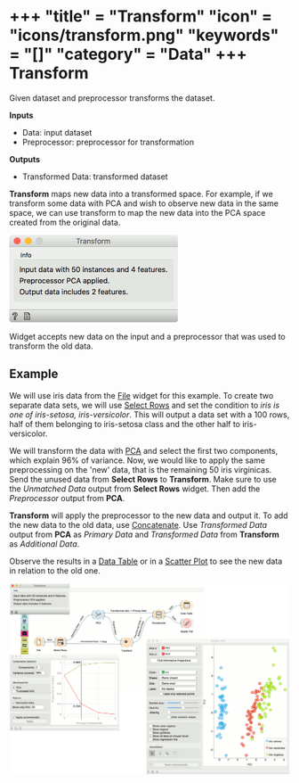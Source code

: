 +++
"title" = "Transform"
"icon" = "icons/transform.png"
"keywords" = "[]"
"category" = "Data"
+++
Transform
=========

Given dataset and preprocessor transforms the dataset.

**Inputs**

- Data: input dataset
- Preprocessor: preprocessor for transformation

**Outputs**

- Transformed Data: transformed dataset

**Transform** maps new data into a transformed space. For example, if we transform some data with PCA and wish to observe new data in the same space, we can use transform to map the new data into the PCA space created from the original data.

![](/images/Transform.png)

Widget accepts new data on the input and a preprocessor that was used to transform the old data.

Example
-------

We will use iris data from the [File](../data/file.md) widget for this example. To create two separate data sets, we will use [Select Rows](../data/selectrows.md) and set the condition to *iris is one of iris-setosa, iris-versicolor*. This will output a data set with a 100 rows, half of them belonging to iris-setosa class and the other half to iris-versicolor.

We will transform the data with [PCA](../unsupervised/PCA.md) and select the first two components, which explain 96% of variance. Now, we would like to apply the same preprocessing on the 'new' data, that is the remaining 50 iris virginicas. Send the unused data from **Select Rows** to **Transform**. Make sure to use the *Unmatched Data* output from **Select Rows** widget. Then add the *Preprocessor* output from **PCA**.

**Transform** will apply the preprocessor to the new data and output it. To add the new data to the old data, use [Concatenate](../data/concatenate.md). Use *Transformed Data* output from **PCA** as *Primary Data* and *Transformed Data* from **Transform** as *Additional Data*.

Observe the results in a [Data Table](../data/datatable.md) or in a [Scatter Plot](../visualize/scatterplot.md) to see the new data in relation to the old one.

![](/images/Transform-Example.png)
